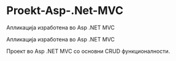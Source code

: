 # Proekt-Asp-.Net-MVC
Апликација изработена во Asp .NET MVC

Апликација изработена во Asp .NET MVC

Проект во Asp .NET MVC со основни CRUD функционалности.
